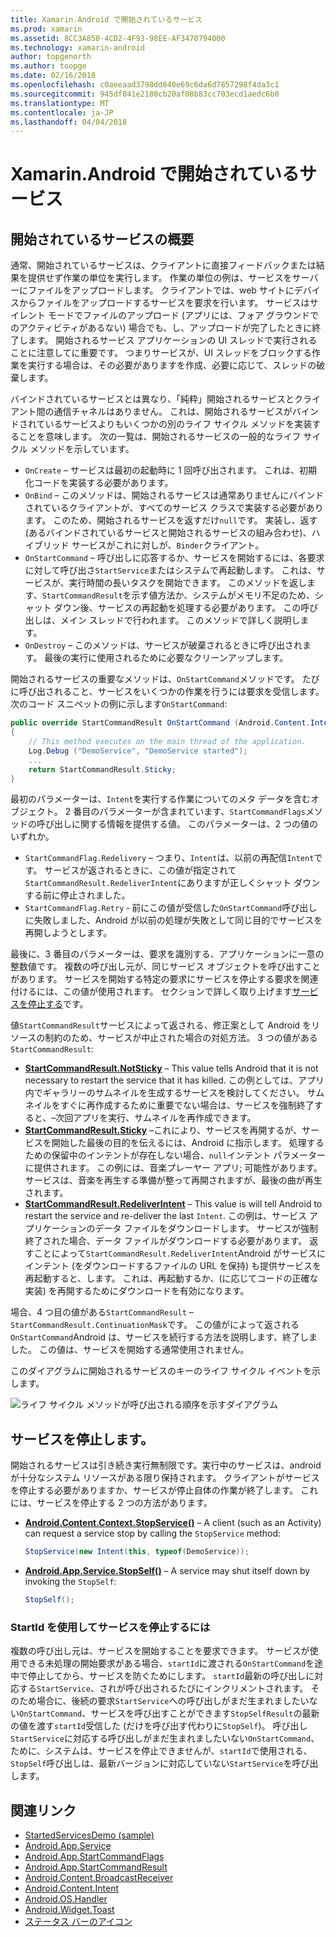 ```yaml
---
title: Xamarin.Android で開始されているサービス
ms.prod: xamarin
ms.assetid: 8CC3A850-4CD2-4F93-98EE-AF3470794000
ms.technology: xamarin-android
author: topgenorth
ms.author: toopge
ms.date: 02/16/2018
ms.openlocfilehash: c0aeeaad3798dd840e69c6da6d7857298f4da3c1
ms.sourcegitcommit: 945df041e2180cb20af08b83cc703ecd1aedc6b0
ms.translationtype: MT
ms.contentlocale: ja-JP
ms.lasthandoff: 04/04/2018
---
```

# <a name="started-services-with-xamarinandroid"></a>Xamarin.Android で開始されているサービス

## <a name="started-services-overview"></a>開始されているサービスの概要

通常、開始されているサービスは、クライアントに直接フィードバックまたは結果を提供せず作業の単位を実行します。 作業の単位の例は、サービスをサーバーにファイルをアップロードします。 クライアントでは、web サイトにデバイスからファイルをアップロードするサービスを要求を行います。 サービスはサイレント モードでファイルのアップロード (アプリには、フォア グラウンドでのアクティビティがあるない) 場合でも、し、アップロードが完了したときに終了します。 開始されるサービス アプリケーションの UI スレッドで実行されることに注意してに重要です。 つまりサービスが、UI スレッドをブロックする作業を実行する場合は、その必要がありますを作成、必要に応じて、スレッドの破棄します。

バインドされているサービスとは異なり、「純粋」開始されるサービスとクライアント間の通信チャネルはありません。 これは、開始されるサービスがバインドされているサービスよりもいくつかの別のライフ サイクル メソッドを実装することを意味します。 次の一覧は、開始されるサービスの一般的なライフ サイクル メソッドを示しています。

* `OnCreate` &ndash; サービスは最初の起動時に 1 回呼び出されます。 これは、初期化コードを実装する必要があります。
* `OnBind` &ndash; このメソッドは、開始されるサービスは通常ありませんにバインドされているクライアントが、すべてのサービス クラスで実装する必要があります。 このため、開始されるサービスを返すだけ`null`です。 実装し、返す (あるバインドされているサービスと開始されるサービスの組み合わせ)、ハイブリッド サービスがこれに対しが、`Binder`クライアント。
* `OnStartCommand` &ndash; 呼び出しに応答するか、サービスを開始するには、各要求に対して呼び出さ`StartService`またはシステムで再起動します。 これは、サービスが、実行時間の長いタスクを開始できます。 このメソッドを返します、`StartCommandResult`を示す値方法か、システムがメモリ不足のため、シャット ダウン後、サービスの再起動を処理する必要があります。 この呼び出しは、メイン スレッドで行われます。 このメソッドで詳しく説明します。
* `OnDestroy` &ndash; このメソッドは、サービスが破棄されるときに呼び出されます。 最後の実行に使用されるために必要なクリーンアップします。

開始されるサービスの重要なメソッドは、`OnStartCommand`メソッドです。 たびに呼び出されること、サービスをいくつかの作業を行うには要求を受信します。 次のコード スニペットの例に示します`OnStartCommand`: 

```csharp
public override StartCommandResult OnStartCommand (Android.Content.Intent intent, StartCommandFlags flags, int startId)
{
    // This method executes on the main thread of the application.
    Log.Debug ("DemoService", "DemoService started");
    ...
    return StartCommandResult.Sticky;
}
```

最初のパラメーターは、`Intent`を実行する作業についてのメタ データを含むオブジェクト。 2 番目のパラメーターが含まれています、`StartCommandFlags`メソッドの呼び出しに関する情報を提供する値。 このパラメーターは、2 つの値のいずれか。

* `StartCommandFlag.Redelivery` &ndash; つまり、`Intent`は、以前の再配信`Intent`です。 サービスが返されるときに、この値が指定されて`StartCommandResult.RedeliverIntent`にありますが正しくシャット ダウンする前に停止されました。
* `StartCommandFlag.Retry` &dash; 前にこの値が受信した`OnStartCommand`呼び出しに失敗しました、Android が以前の処理が失敗として同じ目的でサービスを再開しようとします。
 
最後に、3 番目のパラメーターは、要求を識別する、アプリケーションに一意の整数値です。 複数の呼び出し元が、同じサービス オブジェクトを呼び出すことがあります。 サービスを開始する特定の要求にサービスを停止する要求を関連付けるには、この値が使用されます。 セクションで詳しく取り上げます[サービスを停止する](#Stopping_the_Service)です。 

値`StartCommandResult`サービスによって返される、修正案として Android をリソースの制約のため、サービスが中止された場合の対処方法。 3 つの値がある`StartCommandResult`:

* **[StartCommandResult.NotSticky](https://developer.xamarin.com/api/field/Android.App.StartCommandResult.NotSticky/)** &ndash; This value tells Android that it is not necessary to restart the service that it has killed. この例としては、アプリ内でギャラリーのサムネイルを生成するサービスを検討してください。 サムネイルをすぐに再作成するために重要でない場合は、サービスを強制終了すると、&ndash;次回アプリを実行、サムネイルを再作成できます。
* **[StartCommandResult.Sticky](https://developer.xamarin.com/api/field/Android.App.StartCommandResult.Sticky/)**  &ndash;これにより、サービスを再開するが、サービスを開始した最後の目的を伝えるには、Android に指示します。 処理するための保留中のインテントが存在しない場合、`null`インテント パラメーターに提供されます。 この例には、音楽プレーヤー アプリ; 可能性があります。サービスは、音楽を再生する準備が整って再開されますが、最後の曲が再生されます。 
* **[StartCommandResult.RedeliverIntent](https://developer.xamarin.com/api/field/Android.App.StartCommandResult.RedeliverIntent/)** &ndash; This value is will tell Android to restart the service and re-deliver the last `Intent`. この例は、サービス アプリケーションのデータ ファイルをダウンロードします。 サービスが強制終了された場合、データ ファイルがダウンロードする必要があります。 返すことによって`StartCommandResult.RedeliverIntent`Android がサービスにインテント (をダウンロードするファイルの URL を保持) も提供サービスを再起動すると、します。 これは、再起動するか、(に応じてコードの正確な実装) を再開するためにダウンロードを有効になります。

場合、4 つ目の値がある`StartCommandResult` &ndash; `StartCommandResult.ContinuationMask`です。 この値がによって返される`OnStartCommand`Android は、サービスを続行する方法を説明します、終了しました。 この値は、サービスを開始する通常使用されません。

このダイアグラムに開始されるサービスのキーのライフ サイクル イベントを示します。 

![ライフ サイクル メソッドが呼び出される順序を示すダイアグラム](started-services-images/started-service-01.png "ライフ サイクル メソッドが呼び出される順序を表示する図。")


<a name="Stopping_the_Service" />

## <a name="stopping-the-service"></a>サービスを停止します。

開始されるサービスは引き続き実行無制限です。実行中のサービスは、android が十分なシステム リソースがある限り保持されます。 クライアントがサービスを停止する必要がありますか、サービスが停止自体の作業が終了します。 これには、サービスを停止する 2 つの方法があります。 
 
* **[Android.Content.Context.StopService()](https://developer.xamarin.com/api/member/Android.Content.Context.StopService/p/Android.Content.Intent/)** &ndash; A client (such as an Activity) can request a service stop by calling the `StopService` method: 

    ```csharp
    StopService(new Intent(this, typeof(DemoService));
    ```

* **[Android.App.Service.StopSelf()](https://developer.xamarin.com/api/member/Android.App.Service.StopSelf()/)** &ndash; A service may shut itself down by invoking the `StopSelf`:

    ```csharp
    StopSelf();
    ```
    
### <a name="using-startid-to-stop-a-service"></a>StartId を使用してサービスを停止するには

複数の呼び出し元は、サービスを開始することを要求できます。 サービスが使用できる未処理の開始要求がある場合、`startId`に渡される`OnStartCommand`を途中で停止してから、サービスを防ぐためにします。 `startId`最新の呼び出しに対応する`StartService`、されが呼び出されるたびにインクリメントされます。 そのため場合に、後続の要求`StartService`への呼び出しがまだ生まれましたいない`OnStartCommand`、サービスを呼び出すことができます`StopSelfResult`の最新の値を渡す`startId`受信した (だけを呼び出す代わりに`StopSelf`)。 呼び出し`StartService`に対応する呼び出しがまだ生まれましたいない`OnStartCommand`、ために、システムは、サービスを停止できませんが、`startId`で使用される、`StopSelf`呼び出しは、最新バージョンに対応していない`StartService`を呼び出します。


## <a name="related-links"></a>関連リンク

- [StartedServicesDemo (sample)](https://developer.xamarin.com/samples/monodroid/ApplicationFundamentals/ServiceSamples/StartedServicesDemo/)
- [Android.App.Service](https://developer.xamarin.com/api/type/Android.App.Service)
- [Android.App.StartCommandFlags](https://developer.xamarin.com/api/type/Android.App.StartCommandFlags)
- [Android.App.StartCommandResult](https://developer.xamarin.com/api/type/Android.App.StartCommandResult)
- [Android.Content.BroadcastReceiver](https://developer.xamarin.com/api/type/Android.Content.BroadcastReceiver/)
- [Android.Content.Intent](https://developer.xamarin.com/api/type/Android.Content.Intent)
- [Android.OS.Handler](https://developer.xamarin.com/api/type/Android.OS.Handler/)
- [Android.Widget.Toast](https://developer.xamarin.com/api/type/Android.Widget.Toast/)
- [ステータス バーのアイコン](http://developer.android.com/guide/practices/ui_guidelines/icon_design_status_bar.html)
